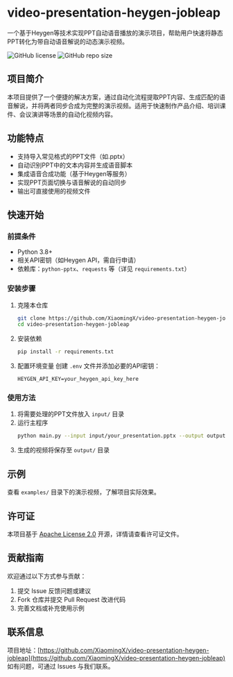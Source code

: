 # video-presentation-heygen-jobleap

一个基于Heygen等技术实现PPT自动语音播放的演示项目，帮助用户快速将静态PPT转化为带自动语音解说的动态演示视频。

![GitHub license](https://img.shields.io/github/license/XiaomingX/video-presentation-heygen-jobleap)
![GitHub repo size](https://img.shields.io/github/repo-size/XiaomingX/video-presentation-heygen-jobleap)

## 项目简介

本项目提供了一个便捷的解决方案，通过自动化流程提取PPT内容、生成匹配的语音解说，并将两者同步合成为完整的演示视频。适用于快速制作产品介绍、培训课件、会议演讲等场景的自动化视频内容。

## 功能特点

- 支持导入常见格式的PPT文件（如.pptx）
- 自动识别PPT中的文本内容并生成语音脚本
- 集成语音合成功能（基于Heygen等服务）
- 实现PPT页面切换与语音解说的自动同步
- 输出可直接使用的视频文件

## 快速开始

### 前提条件

- Python 3.8+
- 相关API密钥（如Heygen API，需自行申请）
- 依赖库：`python-pptx`、`requests` 等（详见 `requirements.txt`）

### 安装步骤

1. 克隆本仓库
   ```bash
   git clone https://github.com/XiaomingX/video-presentation-heygen-jobleap.git
   cd video-presentation-heygen-jobleap
   ```

2. 安装依赖
   ```bash
   pip install -r requirements.txt
   ```

3. 配置环境变量
   创建 `.env` 文件并添加必要的API密钥：
   ```env
   HEYGEN_API_KEY=your_heygen_api_key_here
   ```

### 使用方法

1. 将需要处理的PPT文件放入 `input/` 目录
2. 运行主程序
   ```bash
   python main.py --input input/your_presentation.pptx --output output/result.mp4
   ```
3. 生成的视频将保存至 `output/` 目录

## 示例

查看 `examples/` 目录下的演示视频，了解项目实际效果。

## 许可证

本项目基于 [Apache License 2.0](LICENSE) 开源，详情请查看许可证文件。

## 贡献指南

欢迎通过以下方式参与贡献：
1. 提交 Issue 反馈问题或建议
2.  Fork 仓库并提交 Pull Request 改进代码
3. 完善文档或补充使用示例

## 联系信息

项目地址：[https://github.com/XiaomingX/video-presentation-heygen-jobleap](https://github.com/XiaomingX/video-presentation-heygen-jobleap)
如有问题，可通过 Issues 与我们联系。